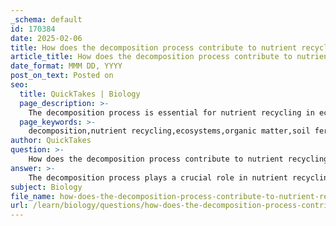 ```yaml
---
_schema: default
id: 170384
date: 2025-02-06
title: How does the decomposition process contribute to nutrient recycling in ecosystems?
article_title: How does the decomposition process contribute to nutrient recycling in ecosystems?
date_format: MMM DD, YYYY
post_on_text: Posted on
seo:
  title: QuickTakes | Biology
  page_description: >-
    The decomposition process is essential for nutrient recycling in ecosystems, breaking down organic matter, releasing vital nutrients, supporting soil health and carbon cycling, and maintaining ecosystem stability.
  page_keywords: >-
    decomposition,nutrient recycling,ecosystems,organic matter,soil fertility,carbon cycle,soil health,ecosystem stability,microorganisms,biodiversity
author: QuickTakes
question: >-
    How does the decomposition process contribute to nutrient recycling in ecosystems?
answer: >-
    The decomposition process plays a crucial role in nutrient recycling within ecosystems. Here’s how it contributes to this essential ecological function:\n\n1. **Breakdown of Organic Matter**: Decomposition involves the breakdown of dead plant and animal material by microorganisms, such as bacteria and fungi. This process transforms complex organic compounds into simpler substances, making nutrients available for uptake by living organisms.\n\n2. **Nutrient Release**: As decomposers break down organic matter, they release essential nutrients, including nitrogen, phosphorus, and potassium, back into the soil. These nutrients are vital for plant growth and contribute to soil fertility, supporting new life.\n\n3. **Carbon Recycling**: Decomposition also plays a significant role in the carbon cycle. During the breakdown of organic matter, carbon is released back into the atmosphere as carbon dioxide (CO₂). This CO₂ can then be utilized by plants during photosynthesis, creating a continuous cycle of carbon exchange between the atmosphere, biosphere, and geosphere.\n\n4. **Soil Health**: The process of decomposition enhances soil structure and health. The organic matter that remains after decomposition contributes to soil organic carbon, which improves soil aeration, water retention, and overall fertility. Healthy soils are crucial for sustaining plant life and, by extension, the entire ecosystem.\n\n5. **Preventing Waste Accumulation**: Decomposers prevent the accumulation of dead organic matter in ecosystems. By breaking down this material, they ensure that nutrients are recycled efficiently, maintaining the balance of ecosystems and promoting biodiversity.\n\n6. **Ecosystem Stability**: The activity of decomposers is essential for ecosystem stability. They help maintain the flow of nutrients and energy through the food web, supporting various life forms and contributing to the resilience of ecosystems against disturbances.\n\nIn summary, decomposition is a vital process that not only recycles nutrients but also supports the overall health and stability of ecosystems. By returning nutrients to the soil and facilitating carbon cycling, decomposition ensures that ecosystems can sustain life and adapt to changes in their environment.
subject: Biology
file_name: how-does-the-decomposition-process-contribute-to-nutrient-recycling-in-ecosystems.md
url: /learn/biology/questions/how-does-the-decomposition-process-contribute-to-nutrient-recycling-in-ecosystems
---
```


&nbsp;
